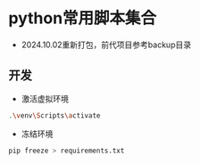 # python常用脚本集合

- 2024.10.02重新打包，前代项目参考backup目录

## 开发

- 激活虚拟环境
```bash
.\venv\Scripts\activate
```
- 冻结环境
```bash
pip freeze > requirements.txt
```